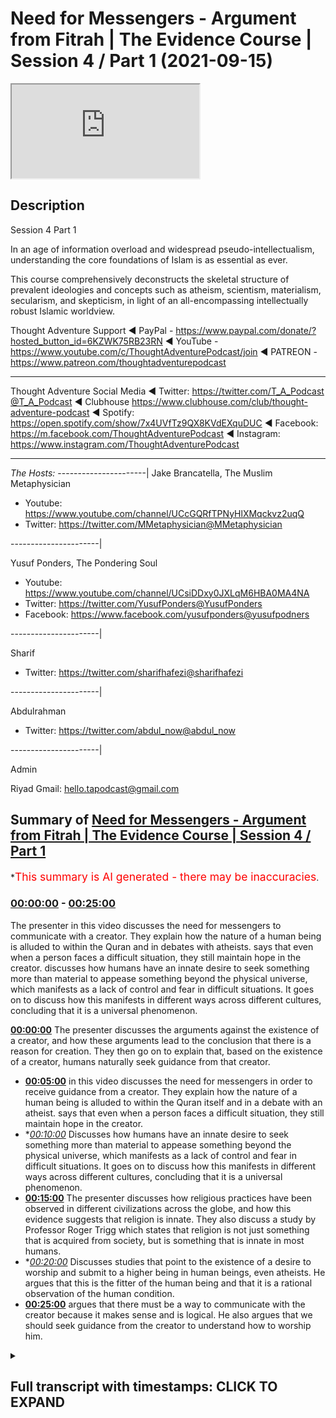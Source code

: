 # Need for Messengers - Argument from Fitrah | The Evidence Course | Session 4 / Part 1 (2021-09-15)

<iframe loading='lazy' src='https://www.youtube.com/embed/z2m7jsH3_Mw'></iframe>

## Description

Session 4  Part 1

In an age of information overload and widespread pseudo-intellectualism, understanding the core foundations of Islam is as essential as ever. 

This course comprehensively deconstructs the skeletal structure of prevalent ideologies and concepts such as atheism, scientism, materialism, secularism, and skepticism, in light of an all-encompassing intellectually robust Islamic worldview.

Thought Adventure Support
◄ PayPal - https://www.paypal.com/donate/?hosted_button_id=6KZWK75RB23RN 
◄ YouTube - https://www.youtube.com/c/ThoughtAdventurePodcast/join
◄ PATREON - https://www.patreon.com/thoughtadventurepodcast
____________________________________________________________________

Thought Adventure Social Media
◄ Twitter: https://twitter.com/T_A_Podcast​​@T_A_Podcast
◄ Clubhouse https://www.clubhouse.com/club/thought-adventure-podcast
◄ Spotify: https://open.spotify.com/show/7x4UVfTz9QX8KVdEXquDUC
◄ Facebook: https://m.facebook.com/ThoughtAdventurePodcast
◄ Instagram: https://www.instagram.com/ThoughtAdventurePodcast​

----------------------------------------------------------------

*The Hosts:*
----------------------|
Jake Brancatella, The Muslim Metaphysician

- Youtube: https://www.youtube.com/channel/UCcGQRfTPNyHlXMqckvz2uqQ
- Twitter:  https://twitter.com/MMetaphysician​​@MMetaphysician

----------------------|

Yusuf Ponders, The Pondering Soul

- Youtube: https://www.youtube.com/channel/UCsiDDxy0JXLqM6HBA0MA4NA
- Twitter: https://twitter.com/YusufPonders​​@YusufPonders
- Facebook: https://www.facebook.com/yusufponders​@yusufpodners

----------------------|

Sharif

- Twitter: https://twitter.com/sharifhafezi​​@sharifhafezi

----------------------|

Abdulrahman

- Twitter: https://twitter.com/abdul_now​@abdul_now

----------------------|

Admin

Riyad 
Gmail: hello.tapodcast@gmail.com

## Summary of [Need for Messengers - Argument from Fitrah | The Evidence Course | Session 4 / Part 1](https://www.youtube.com/watch?v=z2m7jsH3_Mw)


*<span style="color:red; font-size:125%">This summary is AI generated - there may be inaccuracies</span>.

### [00:00:00](https://www.youtube.com/watch?v=z2m7jsH3_Mw&t=0) - [00:25:00](https://www.youtube.com/watch?v=z2m7jsH3_Mw&t=1500)

The presenter in this video discusses the need for messengers to communicate with a creator. They explain how the nature of a human being is alluded to within the Quran and in debates with atheists. says that even when a person faces a difficult situation, they still maintain hope in the creator.  discusses how humans have an innate desire to seek something more than material to appease something beyond the physical universe, which manifests as a lack of control and fear in difficult situations. It goes on to discuss how this manifests in different ways across different cultures, concluding that it is a universal phenomenon.

**[00:00:00](https://www.youtube.com/watch?v=z2m7jsH3_Mw&t=0)** The presenter discusses the arguments against the existence of a creator, and how these arguments lead to the conclusion that there is a reason for creation. They then go on to explain that, based on the existence of a creator, humans naturally seek guidance from that creator.
* **[00:05:00](https://www.youtube.com/watch?v=z2m7jsH3_Mw&t=300)** in this video discusses the need for messengers in order to receive guidance from a creator. They explain how the nature of a human being is alluded to within the Quran itself and in a debate with an atheist. says that even when a person faces a difficult situation, they still maintain hope in the creator.
* **[00:10:00](https://www.youtube.com/watch?v=z2m7jsH3_Mw&t=600)* Discusses how humans have an innate desire to seek something more than material to appease something beyond the physical universe, which manifests as a lack of control and fear in difficult situations. It goes on to discuss how this manifests in different ways across different cultures, concluding that it is a universal phenomenon.
* **[00:15:00](https://www.youtube.com/watch?v=z2m7jsH3_Mw&t=900)** The presenter discusses how religious practices have been observed in different civilizations across the globe, and how this evidence suggests that religion is innate. They also discuss a study by Professor Roger Trigg which states that religion is not just something that is acquired from society, but is something that is innate in most humans.
* **[00:20:00](https://www.youtube.com/watch?v=z2m7jsH3_Mw&t=1200)* Discusses studies that point to the existence of a desire to worship and submit to a higher being in human beings, even atheists. He argues that this is the fitter of the human being and that it is a rational observation of the human condition.
* **[00:25:00](https://www.youtube.com/watch?v=z2m7jsH3_Mw&t=1500)** argues that there must be a way to communicate with the creator because it makes sense and is logical. He also argues that we should seek guidance from the creator to understand how to worship him.

<details><summary><h2>Full transcript with timestamps: CLICK TO EXPAND</h2></summary>

[0:00:14](https://youtu.be/z2m7jsH3_Mw?t=14) alhamdulillah you have stayed for  
[0:00:17](https://youtu.be/z2m7jsH3_Mw?t=17) section four inshallah section four  
[0:00:19](https://youtu.be/z2m7jsH3_Mw?t=19) we're now going to look at the question  
[0:00:21](https://youtu.be/z2m7jsH3_Mw?t=21) about the need for messengers and we're  
[0:00:23](https://youtu.be/z2m7jsH3_Mw?t=23) going to talk about this in two parts  
[0:00:25](https://youtu.be/z2m7jsH3_Mw?t=25) the first one we're going to talk about  
[0:00:27](https://youtu.be/z2m7jsH3_Mw?t=27) which is where we're going to focus  
[0:00:28](https://youtu.be/z2m7jsH3_Mw?t=28) today is the argument from fitra  
[0:00:31](https://youtu.be/z2m7jsH3_Mw?t=31) so in the first section or the second  
[0:00:33](https://youtu.be/z2m7jsH3_Mw?t=33) section  
[0:00:34](https://youtu.be/z2m7jsH3_Mw?t=34) and sections two or sessions two and  
[0:00:37](https://youtu.be/z2m7jsH3_Mw?t=37) three  
[0:00:38](https://youtu.be/z2m7jsH3_Mw?t=38) we explored the question of whether the  
[0:00:40](https://youtu.be/z2m7jsH3_Mw?t=40) universe and all that it contained  
[0:00:43](https://youtu.be/z2m7jsH3_Mw?t=43) including us  
[0:00:44](https://youtu.be/z2m7jsH3_Mw?t=44) have a creator  
[0:00:46](https://youtu.be/z2m7jsH3_Mw?t=46) we explored the various arguments for  
[0:00:49](https://youtu.be/z2m7jsH3_Mw?t=49) the existence of allah  
[0:00:51](https://youtu.be/z2m7jsH3_Mw?t=51) and even some of the popular contentions  
[0:00:53](https://youtu.be/z2m7jsH3_Mw?t=53) against these arguments  
[0:00:55](https://youtu.be/z2m7jsH3_Mw?t=55) inshallah hopefully we have concluded  
[0:00:58](https://youtu.be/z2m7jsH3_Mw?t=58) that there are very strong  
[0:01:00](https://youtu.be/z2m7jsH3_Mw?t=60) rational reasons for not only believing  
[0:01:03](https://youtu.be/z2m7jsH3_Mw?t=63) that there is a necessary independent  
[0:01:05](https://youtu.be/z2m7jsH3_Mw?t=65) unlimited creator  
[0:01:06](https://youtu.be/z2m7jsH3_Mw?t=66) but also a creator who is one and unique  
[0:01:10](https://youtu.be/z2m7jsH3_Mw?t=70) as well as having a will and thus chose  
[0:01:13](https://youtu.be/z2m7jsH3_Mw?t=73) to create the universe  
[0:01:15](https://youtu.be/z2m7jsH3_Mw?t=75) that the first question should now be  
[0:01:17](https://youtu.be/z2m7jsH3_Mw?t=77) answered what was that first question if  
[0:01:18](https://youtu.be/z2m7jsH3_Mw?t=78) you remember when we talked about the  
[0:01:20](https://youtu.be/z2m7jsH3_Mw?t=80) person who wakes up on in a desert  
[0:01:23](https://youtu.be/z2m7jsH3_Mw?t=83) how did i get here we wake up into  
[0:01:25](https://youtu.be/z2m7jsH3_Mw?t=85) existence we went from non-existence to  
[0:01:27](https://youtu.be/z2m7jsH3_Mw?t=87) existence we've answered that first  
[0:01:29](https://youtu.be/z2m7jsH3_Mw?t=89) question how did i get here  
[0:01:32](https://youtu.be/z2m7jsH3_Mw?t=92) ultimately without going into the  
[0:01:34](https://youtu.be/z2m7jsH3_Mw?t=94) discussions of mechanic mechanistics or  
[0:01:36](https://youtu.be/z2m7jsH3_Mw?t=96) the  
[0:01:37](https://youtu.be/z2m7jsH3_Mw?t=97) mechanistics or mechanical aspects or  
[0:01:39](https://youtu.be/z2m7jsH3_Mw?t=99) causations of the universe and its  
[0:01:41](https://youtu.be/z2m7jsH3_Mw?t=101) creation we ultimately answered the  
[0:01:43](https://youtu.be/z2m7jsH3_Mw?t=103) question by saying ultimately the  
[0:01:45](https://youtu.be/z2m7jsH3_Mw?t=105) creator created us  
[0:01:47](https://youtu.be/z2m7jsH3_Mw?t=107) and brought us into this life  
[0:01:50](https://youtu.be/z2m7jsH3_Mw?t=110) but we also need to ask the next  
[0:01:52](https://youtu.be/z2m7jsH3_Mw?t=112) question  
[0:01:53](https://youtu.be/z2m7jsH3_Mw?t=113) okay we are created  
[0:01:55](https://youtu.be/z2m7jsH3_Mw?t=115) but we we were we created by the creator  
[0:01:57](https://youtu.be/z2m7jsH3_Mw?t=117) allah and told just to get on with life  
[0:02:00](https://youtu.be/z2m7jsH3_Mw?t=120) in essence is there guidance from this  
[0:02:03](https://youtu.be/z2m7jsH3_Mw?t=123) creator after we have been created  
[0:02:06](https://youtu.be/z2m7jsH3_Mw?t=126) should we even look for the guidance or  
[0:02:08](https://youtu.be/z2m7jsH3_Mw?t=128) should we just simply be satisfied that  
[0:02:10](https://youtu.be/z2m7jsH3_Mw?t=130) allah exists our creator exists that's  
[0:02:13](https://youtu.be/z2m7jsH3_Mw?t=133) it i'm happy with the answer  
[0:02:15](https://youtu.be/z2m7jsH3_Mw?t=135) well there's a few ways to answer this  
[0:02:16](https://youtu.be/z2m7jsH3_Mw?t=136) question  
[0:02:17](https://youtu.be/z2m7jsH3_Mw?t=137) firstly if we cast our minds back  
[0:02:20](https://youtu.be/z2m7jsH3_Mw?t=140) to the second video in the first section  
[0:02:23](https://youtu.be/z2m7jsH3_Mw?t=143) or first session  
[0:02:24](https://youtu.be/z2m7jsH3_Mw?t=144) we discussed that in order to understand  
[0:02:26](https://youtu.be/z2m7jsH3_Mw?t=146) our purpose of life  
[0:02:28](https://youtu.be/z2m7jsH3_Mw?t=148) you know when you wake up in that desert  
[0:02:30](https://youtu.be/z2m7jsH3_Mw?t=150) in order to understand our purpose we  
[0:02:32](https://youtu.be/z2m7jsH3_Mw?t=152) need to answer the question how did we  
[0:02:34](https://youtu.be/z2m7jsH3_Mw?t=154) get here and also  
[0:02:36](https://youtu.be/z2m7jsH3_Mw?t=156) what's going to happen to us after we  
[0:02:38](https://youtu.be/z2m7jsH3_Mw?t=158) die  
[0:02:39](https://youtu.be/z2m7jsH3_Mw?t=159) where are we going and it's only by  
[0:02:41](https://youtu.be/z2m7jsH3_Mw?t=161) answering this question do we create a  
[0:02:43](https://youtu.be/z2m7jsH3_Mw?t=163) unique moral and unique viewpoint on  
[0:02:47](https://youtu.be/z2m7jsH3_Mw?t=167) life so we need to know we still need to  
[0:02:49](https://youtu.be/z2m7jsH3_Mw?t=169) answer this question  
[0:02:51](https://youtu.be/z2m7jsH3_Mw?t=171) is there guidance did the creator create  
[0:02:53](https://youtu.be/z2m7jsH3_Mw?t=173) us and just simply leave us or did the  
[0:02:55](https://youtu.be/z2m7jsH3_Mw?t=175) creator creators and actually give us a  
[0:02:57](https://youtu.be/z2m7jsH3_Mw?t=177) guidance that we have to follow and tell  
[0:02:59](https://youtu.be/z2m7jsH3_Mw?t=179) us what's going to happen to us after we  
[0:03:01](https://youtu.be/z2m7jsH3_Mw?t=181) die  
[0:03:02](https://youtu.be/z2m7jsH3_Mw?t=182) so clearly now  
[0:03:04](https://youtu.be/z2m7jsH3_Mw?t=184) knowing that there is a creator who  
[0:03:06](https://youtu.be/z2m7jsH3_Mw?t=186) chose to create the universe we'd  
[0:03:07](https://youtu.be/z2m7jsH3_Mw?t=187) naturally ask the question whether there  
[0:03:10](https://youtu.be/z2m7jsH3_Mw?t=190) was a reason for this creation and what  
[0:03:13](https://youtu.be/z2m7jsH3_Mw?t=193) our role is within this universe within  
[0:03:15](https://youtu.be/z2m7jsH3_Mw?t=195) this creation  
[0:03:17](https://youtu.be/z2m7jsH3_Mw?t=197) that would necessitate  
[0:03:18](https://youtu.be/z2m7jsH3_Mw?t=198) us  
[0:03:19](https://youtu.be/z2m7jsH3_Mw?t=199) force us to go out and look for any  
[0:03:22](https://youtu.be/z2m7jsH3_Mw?t=202) divine guidance  
[0:03:24](https://youtu.be/z2m7jsH3_Mw?t=204) that point  
[0:03:25](https://youtu.be/z2m7jsH3_Mw?t=205) is further emphasized by various people  
[0:03:28](https://youtu.be/z2m7jsH3_Mw?t=208) claiming that they've received  
[0:03:30](https://youtu.be/z2m7jsH3_Mw?t=210) communication from the creator so that  
[0:03:32](https://youtu.be/z2m7jsH3_Mw?t=212) you go outside people are all constantly  
[0:03:34](https://youtu.be/z2m7jsH3_Mw?t=214) claiming that there is a creator that  
[0:03:36](https://youtu.be/z2m7jsH3_Mw?t=216) there is so that not only there is a  
[0:03:37](https://youtu.be/z2m7jsH3_Mw?t=217) creator but they have  
[0:03:39](https://youtu.be/z2m7jsH3_Mw?t=219) you know  
[0:03:40](https://youtu.be/z2m7jsH3_Mw?t=220) revelation from this creator the  
[0:03:42](https://youtu.be/z2m7jsH3_Mw?t=222) guidance to tell us how to live our life  
[0:03:44](https://youtu.be/z2m7jsH3_Mw?t=224) what to believe in what's going to  
[0:03:46](https://youtu.be/z2m7jsH3_Mw?t=226) happen to us after we die  
[0:03:48](https://youtu.be/z2m7jsH3_Mw?t=228) so we'd naturally look at some of these  
[0:03:50](https://youtu.be/z2m7jsH3_Mw?t=230) claims  
[0:03:51](https://youtu.be/z2m7jsH3_Mw?t=231) that is something we'd discuss that's  
[0:03:53](https://youtu.be/z2m7jsH3_Mw?t=233) something we'll discuss more in the next  
[0:03:54](https://youtu.be/z2m7jsH3_Mw?t=234) session what is the evidences for these  
[0:03:56](https://youtu.be/z2m7jsH3_Mw?t=236) claims and how to assess it  
[0:03:58](https://youtu.be/z2m7jsH3_Mw?t=238) secondly by establishing that allah  
[0:04:01](https://youtu.be/z2m7jsH3_Mw?t=241) exists who chose to create this  
[0:04:03](https://youtu.be/z2m7jsH3_Mw?t=243) naturally implies there's a purpose  
[0:04:06](https://youtu.be/z2m7jsH3_Mw?t=246) behind creation because we're not just  
[0:04:08](https://youtu.be/z2m7jsH3_Mw?t=248) talking about a necessary being that  
[0:04:10](https://youtu.be/z2m7jsH3_Mw?t=250) incidentally created the universe but  
[0:04:12](https://youtu.be/z2m7jsH3_Mw?t=252) rather allah subhanallah a creator with  
[0:04:15](https://youtu.be/z2m7jsH3_Mw?t=255) a will and therefore chose through his  
[0:04:18](https://youtu.be/z2m7jsH3_Mw?t=258) knowledge and power to create the  
[0:04:21](https://youtu.be/z2m7jsH3_Mw?t=261) universe that implies that there was a  
[0:04:23](https://youtu.be/z2m7jsH3_Mw?t=263) reason behind this creation allah he  
[0:04:26](https://youtu.be/z2m7jsH3_Mw?t=266) mentioned in the quran in translation  
[0:04:28](https://youtu.be/z2m7jsH3_Mw?t=268) we created not the heavens and the earth  
[0:04:30](https://youtu.be/z2m7jsH3_Mw?t=270) and all that is in between them for mere  
[0:04:32](https://youtu.be/z2m7jsH3_Mw?t=272) play sort of  
[0:04:34](https://youtu.be/z2m7jsH3_Mw?t=274) chapter 21 verse 16.  
[0:04:36](https://youtu.be/z2m7jsH3_Mw?t=276) so after knowing that the creator  
[0:04:38](https://youtu.be/z2m7jsH3_Mw?t=278) decided to create us  
[0:04:40](https://youtu.be/z2m7jsH3_Mw?t=280) it would be natural to ask the question  
[0:04:42](https://youtu.be/z2m7jsH3_Mw?t=282) why did the creator create us and what  
[0:04:44](https://youtu.be/z2m7jsH3_Mw?t=284) com you know what guidance is given to  
[0:04:47](https://youtu.be/z2m7jsH3_Mw?t=287) us therefore we're looking for  
[0:04:48](https://youtu.be/z2m7jsH3_Mw?t=288) communication  
[0:04:50](https://youtu.be/z2m7jsH3_Mw?t=290) third reason why we would look for a  
[0:04:52](https://youtu.be/z2m7jsH3_Mw?t=292) guidance  
[0:04:53](https://youtu.be/z2m7jsH3_Mw?t=293) is that humans have been created with a  
[0:04:55](https://youtu.be/z2m7jsH3_Mw?t=295) particular nature  
[0:04:57](https://youtu.be/z2m7jsH3_Mw?t=297) as we call this the fitra  
[0:05:00](https://youtu.be/z2m7jsH3_Mw?t=300) which means the innate or as many  
[0:05:02](https://youtu.be/z2m7jsH3_Mw?t=302) scholars in olympus have said it refers  
[0:05:05](https://youtu.be/z2m7jsH3_Mw?t=305) to the innate desire or the innate drive  
[0:05:08](https://youtu.be/z2m7jsH3_Mw?t=308) within human beings to seek worship  
[0:05:10](https://youtu.be/z2m7jsH3_Mw?t=310) and i want to spend some time explaining  
[0:05:12](https://youtu.be/z2m7jsH3_Mw?t=312) the fitra of the human being what it  
[0:05:15](https://youtu.be/z2m7jsH3_Mw?t=315) means and whether it can be rationally  
[0:05:18](https://youtu.be/z2m7jsH3_Mw?t=318) established that humans have this fitrah  
[0:05:21](https://youtu.be/z2m7jsH3_Mw?t=321) either this innate desire to worship or  
[0:05:24](https://youtu.be/z2m7jsH3_Mw?t=324) this instinct to worship allah or the  
[0:05:26](https://youtu.be/z2m7jsH3_Mw?t=326) creator  
[0:05:28](https://youtu.be/z2m7jsH3_Mw?t=328) and also or whether this is something  
[0:05:30](https://youtu.be/z2m7jsH3_Mw?t=330) just simply established from the quran  
[0:05:32](https://youtu.be/z2m7jsH3_Mw?t=332) and we just assume it and accept it  
[0:05:35](https://youtu.be/z2m7jsH3_Mw?t=335) this will also add to the other  
[0:05:37](https://youtu.be/z2m7jsH3_Mw?t=337) evidences that we mentioned why we need  
[0:05:40](https://youtu.be/z2m7jsH3_Mw?t=340) to  
[0:05:40](https://youtu.be/z2m7jsH3_Mw?t=340) seek  
[0:05:42](https://youtu.be/z2m7jsH3_Mw?t=342) a messenger or a message from the  
[0:05:44](https://youtu.be/z2m7jsH3_Mw?t=344) creator  
[0:05:45](https://youtu.be/z2m7jsH3_Mw?t=345) i'm going to give you a quick example of  
[0:05:46](https://youtu.be/z2m7jsH3_Mw?t=346) this is an example from the time of the  
[0:05:49](https://youtu.be/z2m7jsH3_Mw?t=349) salaf from one of the scholars of the  
[0:05:51](https://youtu.be/z2m7jsH3_Mw?t=351) son of jafra sadiq  
[0:05:54](https://youtu.be/z2m7jsH3_Mw?t=354) and it was reported that he had a debate  
[0:05:56](https://youtu.be/z2m7jsH3_Mw?t=356) or a discussion with an atheist  
[0:05:59](https://youtu.be/z2m7jsH3_Mw?t=359) and in this debate he was trying to  
[0:06:01](https://youtu.be/z2m7jsH3_Mw?t=361) explain to the atheist that there is a  
[0:06:03](https://youtu.be/z2m7jsH3_Mw?t=363) natural innate desire in all human  
[0:06:05](https://youtu.be/z2m7jsH3_Mw?t=365) beings including him as an atheist to  
[0:06:08](https://youtu.be/z2m7jsH3_Mw?t=368) believe in a creator and a one god  
[0:06:11](https://youtu.be/z2m7jsH3_Mw?t=371) and so jafar sadiq he he mentioned this  
[0:06:14](https://youtu.be/z2m7jsH3_Mw?t=374) point about being on a boat and the boat  
[0:06:17](https://youtu.be/z2m7jsH3_Mw?t=377) being caught in the storm and the  
[0:06:18](https://youtu.be/z2m7jsH3_Mw?t=378) atheist said you know what that happened  
[0:06:20](https://youtu.be/z2m7jsH3_Mw?t=380) to me i was on a boat and we were caught  
[0:06:23](https://youtu.be/z2m7jsH3_Mw?t=383) in a storm  
[0:06:25](https://youtu.be/z2m7jsH3_Mw?t=385) and he said when you were caught in a  
[0:06:26](https://youtu.be/z2m7jsH3_Mw?t=386) storm  
[0:06:28](https://youtu.be/z2m7jsH3_Mw?t=388) did you  
[0:06:29](https://youtu.be/z2m7jsH3_Mw?t=389) lose hope or did you maintain hope and  
[0:06:31](https://youtu.be/z2m7jsH3_Mw?t=391) he said i maintained hope i had hope in  
[0:06:32](https://youtu.be/z2m7jsH3_Mw?t=392) the ship and the crew to save me from  
[0:06:35](https://youtu.be/z2m7jsH3_Mw?t=395) this storm  
[0:06:36](https://youtu.be/z2m7jsH3_Mw?t=396) so then he said well what else happened  
[0:06:38](https://youtu.be/z2m7jsH3_Mw?t=398) so then the atheist said well then what  
[0:06:40](https://youtu.be/z2m7jsH3_Mw?t=400) happened was that the ship overturned  
[0:06:43](https://youtu.be/z2m7jsH3_Mw?t=403) and all the crew fell out and they they  
[0:06:45](https://youtu.be/z2m7jsH3_Mw?t=405) were into the sea  
[0:06:46](https://youtu.be/z2m7jsH3_Mw?t=406) and so there was no crew for me to  
[0:06:48](https://youtu.be/z2m7jsH3_Mw?t=408) depend upon and so jefferson said did  
[0:06:51](https://youtu.be/z2m7jsH3_Mw?t=411) you  
[0:06:53](https://youtu.be/z2m7jsH3_Mw?t=413) lose hope or did you maintain hope he  
[0:06:54](https://youtu.be/z2m7jsH3_Mw?t=414) said i still maintained hope that the  
[0:06:56](https://youtu.be/z2m7jsH3_Mw?t=416) physical body of the ship would remain  
[0:06:58](https://youtu.be/z2m7jsH3_Mw?t=418) intact  
[0:06:59](https://youtu.be/z2m7jsH3_Mw?t=419) but then what happened was that the ship  
[0:07:01](https://youtu.be/z2m7jsH3_Mw?t=421) began to be destroyed and torn apart and  
[0:07:03](https://youtu.be/z2m7jsH3_Mw?t=423) so i'm now floating in the middle of the  
[0:07:06](https://youtu.be/z2m7jsH3_Mw?t=426) ocean holding on to a plank of wood in  
[0:07:09](https://youtu.be/z2m7jsH3_Mw?t=429) order to stay afloat  
[0:07:10](https://youtu.be/z2m7jsH3_Mw?t=430) and again japheth sadik said did you  
[0:07:13](https://youtu.be/z2m7jsH3_Mw?t=433) lose hope or did you maintain hope and  
[0:07:15](https://youtu.be/z2m7jsH3_Mw?t=435) he said i still had hope that this this  
[0:07:18](https://youtu.be/z2m7jsH3_Mw?t=438) plank of wood would keep me afloat  
[0:07:21](https://youtu.be/z2m7jsH3_Mw?t=441) and then he said the atheist he said  
[0:07:23](https://youtu.be/z2m7jsH3_Mw?t=443) then suddenly the plank of wood  
[0:07:25](https://youtu.be/z2m7jsH3_Mw?t=445) you know went from beneath me and i was  
[0:07:28](https://youtu.be/z2m7jsH3_Mw?t=448) no longer supported by the plank of wood  
[0:07:30](https://youtu.be/z2m7jsH3_Mw?t=450) in the middle of the ocean but i was  
[0:07:32](https://youtu.be/z2m7jsH3_Mw?t=452) still able to float  
[0:07:33](https://youtu.be/z2m7jsH3_Mw?t=453) and then jafar sadiq said did you lose  
[0:07:36](https://youtu.be/z2m7jsH3_Mw?t=456) hope or did you still have hope and he  
[0:07:38](https://youtu.be/z2m7jsH3_Mw?t=458) said i still had hope and then he said  
[0:07:40](https://youtu.be/z2m7jsH3_Mw?t=460) upon whom did you place your hope  
[0:07:43](https://youtu.be/z2m7jsH3_Mw?t=463) because initially it was the crew then  
[0:07:45](https://youtu.be/z2m7jsH3_Mw?t=465) the ship then the plank of wood and the  
[0:07:47](https://youtu.be/z2m7jsH3_Mw?t=467) atheist had to admit that his hope was  
[0:07:50](https://youtu.be/z2m7jsH3_Mw?t=470) placed upon the creator allah  
[0:07:55](https://youtu.be/z2m7jsH3_Mw?t=475) and so this alludes to the nature within  
[0:07:57](https://youtu.be/z2m7jsH3_Mw?t=477) a human being this this conversation  
[0:08:00](https://youtu.be/z2m7jsH3_Mw?t=480) that took place  
[0:08:01](https://youtu.be/z2m7jsH3_Mw?t=481) and this this nature of the human being  
[0:08:03](https://youtu.be/z2m7jsH3_Mw?t=483) is also alluded to within the quran  
[0:08:05](https://youtu.be/z2m7jsH3_Mw?t=485) itself  
[0:08:06](https://youtu.be/z2m7jsH3_Mw?t=486) allah he says  
[0:08:08](https://youtu.be/z2m7jsH3_Mw?t=488) in the verse uh sort of unes verse 22 he  
[0:08:12](https://youtu.be/z2m7jsH3_Mw?t=492) it is who enables you to travel through  
[0:08:14](https://youtu.be/z2m7jsH3_Mw?t=494) the land and sea to when you are in  
[0:08:16](https://youtu.be/z2m7jsH3_Mw?t=496) ships and they sail with them with a  
[0:08:19](https://youtu.be/z2m7jsH3_Mw?t=499) favorable favorable wind and they are  
[0:08:21](https://youtu.be/z2m7jsH3_Mw?t=501) glad therein and then comes a stormy  
[0:08:24](https://youtu.be/z2m7jsH3_Mw?t=504) wind and the waves come to them from all  
[0:08:27](https://youtu.be/z2m7jsH3_Mw?t=507) sides and they think that they are  
[0:08:29](https://youtu.be/z2m7jsH3_Mw?t=509) encircled therein they invoke allah  
[0:08:32](https://youtu.be/z2m7jsH3_Mw?t=512) making their faith pure for him alone  
[0:08:35](https://youtu.be/z2m7jsH3_Mw?t=515) saying if you allah delivers us from  
[0:08:37](https://youtu.be/z2m7jsH3_Mw?t=517) this we shall be truly grateful  
[0:08:40](https://youtu.be/z2m7jsH3_Mw?t=520) so allah mentions people upon a ship  
[0:08:43](https://youtu.be/z2m7jsH3_Mw?t=523) facing a stormy sea and naturally they  
[0:08:46](https://youtu.be/z2m7jsH3_Mw?t=526) start to invoke upon allah  
[0:08:52](https://youtu.be/z2m7jsH3_Mw?t=532) and there's a famous saying  
[0:08:54](https://youtu.be/z2m7jsH3_Mw?t=534) that is mentioned that there are no  
[0:08:56](https://youtu.be/z2m7jsH3_Mw?t=536) atheists  
[0:08:57](https://youtu.be/z2m7jsH3_Mw?t=537) on a sinking boat it's a famous saying  
[0:08:59](https://youtu.be/z2m7jsH3_Mw?t=539) in the uk maybe elsewhere as well but  
[0:09:01](https://youtu.be/z2m7jsH3_Mw?t=541) there are no atheists on a sinking boat  
[0:09:04](https://youtu.be/z2m7jsH3_Mw?t=544) and so what we can see is mentioned by  
[0:09:06](https://youtu.be/z2m7jsH3_Mw?t=546) jafar assad's conversation with the  
[0:09:08](https://youtu.be/z2m7jsH3_Mw?t=548) atheist or mentioned in the quran itself  
[0:09:10](https://youtu.be/z2m7jsH3_Mw?t=550) or the saying there are no atheists on a  
[0:09:12](https://youtu.be/z2m7jsH3_Mw?t=552) sinking boat is that there is a nature  
[0:09:15](https://youtu.be/z2m7jsH3_Mw?t=555) in a human being  
[0:09:16](https://youtu.be/z2m7jsH3_Mw?t=556) that when they feel fear they're in a  
[0:09:19](https://youtu.be/z2m7jsH3_Mw?t=559) difficult situation  
[0:09:21](https://youtu.be/z2m7jsH3_Mw?t=561) then their natural reaction is to seek  
[0:09:24](https://youtu.be/z2m7jsH3_Mw?t=564) worship or to seek and needs to sanctify  
[0:09:27](https://youtu.be/z2m7jsH3_Mw?t=567) to glorify or to connect with the  
[0:09:29](https://youtu.be/z2m7jsH3_Mw?t=569) creator  
[0:09:30](https://youtu.be/z2m7jsH3_Mw?t=570) in essence what's happening when a  
[0:09:32](https://youtu.be/z2m7jsH3_Mw?t=572) person is facing a difficult situation a  
[0:09:35](https://youtu.be/z2m7jsH3_Mw?t=575) you know facing fear is that they're  
[0:09:37](https://youtu.be/z2m7jsH3_Mw?t=577) facing a situation in which they feel  
[0:09:39](https://youtu.be/z2m7jsH3_Mw?t=579) weak limited and needy  
[0:09:42](https://youtu.be/z2m7jsH3_Mw?t=582) and being feeling this weak limited  
[0:09:44](https://youtu.be/z2m7jsH3_Mw?t=584) needy nature makes the person realize  
[0:09:47](https://youtu.be/z2m7jsH3_Mw?t=587) that they don't have control  
[0:09:49](https://youtu.be/z2m7jsH3_Mw?t=589) over the affairs you know normally we  
[0:09:51](https://youtu.be/z2m7jsH3_Mw?t=591) have this assumption that you know we're  
[0:09:53](https://youtu.be/z2m7jsH3_Mw?t=593) in control of what's happening of up  
[0:09:56](https://youtu.be/z2m7jsH3_Mw?t=596) until something happens that takes away  
[0:09:58](https://youtu.be/z2m7jsH3_Mw?t=598) that illusion and we realized actually  
[0:10:00](https://youtu.be/z2m7jsH3_Mw?t=600) the control that we thought we had the  
[0:10:02](https://youtu.be/z2m7jsH3_Mw?t=602) power that we thought we had easily goes  
[0:10:05](https://youtu.be/z2m7jsH3_Mw?t=605) away from us maybe we're on a car we're  
[0:10:07](https://youtu.be/z2m7jsH3_Mw?t=607) driving on the motorway or the highway  
[0:10:09](https://youtu.be/z2m7jsH3_Mw?t=609) we're thinking we're fine we're safe and  
[0:10:11](https://youtu.be/z2m7jsH3_Mw?t=611) suddenly we hit a bump and we skid or  
[0:10:14](https://youtu.be/z2m7jsH3_Mw?t=614) our tire blows out and we're unable to  
[0:10:16](https://youtu.be/z2m7jsH3_Mw?t=616) maintain control and our heart starts  
[0:10:18](https://youtu.be/z2m7jsH3_Mw?t=618) pumping  
[0:10:19](https://youtu.be/z2m7jsH3_Mw?t=619) and maybe after some expletive words you  
[0:10:22](https://youtu.be/z2m7jsH3_Mw?t=622) start saying you know you start reciting  
[0:10:24](https://youtu.be/z2m7jsH3_Mw?t=624) the kalima or whatever you know in order  
[0:10:25](https://youtu.be/z2m7jsH3_Mw?t=625) to uh reconnect it's that natural  
[0:10:28](https://youtu.be/z2m7jsH3_Mw?t=628) reaction that fear that pushes us  
[0:10:31](https://youtu.be/z2m7jsH3_Mw?t=631) that lack of control that pushes us to  
[0:10:33](https://youtu.be/z2m7jsH3_Mw?t=633) want to sanctify  
[0:10:35](https://youtu.be/z2m7jsH3_Mw?t=635) so we begin to see uh  
[0:10:38](https://youtu.be/z2m7jsH3_Mw?t=638) so we begin to see that whenever there  
[0:10:40](https://youtu.be/z2m7jsH3_Mw?t=640) is a situation of you know deep anxiety  
[0:10:43](https://youtu.be/z2m7jsH3_Mw?t=643) deep problems lack of control that we  
[0:10:46](https://youtu.be/z2m7jsH3_Mw?t=646) seek out and we call upon allah and i'm  
[0:10:48](https://youtu.be/z2m7jsH3_Mw?t=648) just going to give a couple of other  
[0:10:50](https://youtu.be/z2m7jsH3_Mw?t=650) examples of this there's a famous  
[0:10:51](https://youtu.be/z2m7jsH3_Mw?t=651) footballer or you know he's not that  
[0:10:53](https://youtu.be/z2m7jsH3_Mw?t=653) famous but he was a footballer his name  
[0:10:55](https://youtu.be/z2m7jsH3_Mw?t=655) was ander herrera  
[0:10:56](https://youtu.be/z2m7jsH3_Mw?t=656) and ander herrera before he used to go  
[0:10:58](https://youtu.be/z2m7jsH3_Mw?t=658) on the football pitch he always used to  
[0:11:00](https://youtu.be/z2m7jsH3_Mw?t=660) put on his shin pads and the shin pads  
[0:11:03](https://youtu.be/z2m7jsH3_Mw?t=663) was  
[0:11:04](https://youtu.be/z2m7jsH3_Mw?t=664) from when he was 13 years of age because  
[0:11:07](https://youtu.be/z2m7jsH3_Mw?t=667) for him he believed that something  
[0:11:08](https://youtu.be/z2m7jsH3_Mw?t=668) within the shin pads was able to make  
[0:11:11](https://youtu.be/z2m7jsH3_Mw?t=671) him play as a better footballer  
[0:11:13](https://youtu.be/z2m7jsH3_Mw?t=673) so what's going on in his mind it's the  
[0:11:15](https://youtu.be/z2m7jsH3_Mw?t=675) same thing regardless of the person on  
[0:11:16](https://youtu.be/z2m7jsH3_Mw?t=676) the sinking ship he's in a situation  
[0:11:19](https://youtu.be/z2m7jsH3_Mw?t=679) where which he recognizes he lacks  
[0:11:21](https://youtu.be/z2m7jsH3_Mw?t=681) control  
[0:11:22](https://youtu.be/z2m7jsH3_Mw?t=682) that there are things that are outside  
[0:11:24](https://youtu.be/z2m7jsH3_Mw?t=684) of his own factor  
[0:11:25](https://youtu.be/z2m7jsH3_Mw?t=685) that his own capacity to able to  
[0:11:28](https://youtu.be/z2m7jsH3_Mw?t=688) determine so as a result he's looking  
[0:11:31](https://youtu.be/z2m7jsH3_Mw?t=691) for something more than material to  
[0:11:33](https://youtu.be/z2m7jsH3_Mw?t=693) appease something  
[0:11:34](https://youtu.be/z2m7jsH3_Mw?t=694) in the same way when you have people  
[0:11:36](https://youtu.be/z2m7jsH3_Mw?t=696) going into their exams you find people  
[0:11:38](https://youtu.be/z2m7jsH3_Mw?t=698) will go in there with their lucky charms  
[0:11:40](https://youtu.be/z2m7jsH3_Mw?t=700) lucky mascots a lucky pen or whatever it  
[0:11:43](https://youtu.be/z2m7jsH3_Mw?t=703) is that they they're bringing them in  
[0:11:46](https://youtu.be/z2m7jsH3_Mw?t=706) now the reality is that these things  
[0:11:47](https://youtu.be/z2m7jsH3_Mw?t=707) don't have any intrinsic materialistic  
[0:11:50](https://youtu.be/z2m7jsH3_Mw?t=710) value to the exam itself but it's  
[0:11:52](https://youtu.be/z2m7jsH3_Mw?t=712) because they feel that fear the anxiety  
[0:11:56](https://youtu.be/z2m7jsH3_Mw?t=716) the lack of control the feeling of being  
[0:11:58](https://youtu.be/z2m7jsH3_Mw?t=718) weak limited and needy that pushes them  
[0:12:02](https://youtu.be/z2m7jsH3_Mw?t=722) to look for something more than material  
[0:12:04](https://youtu.be/z2m7jsH3_Mw?t=724) to appease something that's more than  
[0:12:06](https://youtu.be/z2m7jsH3_Mw?t=726) material  
[0:12:07](https://youtu.be/z2m7jsH3_Mw?t=727) and also as a brief example of this  
[0:12:11](https://youtu.be/z2m7jsH3_Mw?t=731) uh or to extend the point i remember  
[0:12:14](https://youtu.be/z2m7jsH3_Mw?t=734) also when i was doing my exams or  
[0:12:16](https://youtu.be/z2m7jsH3_Mw?t=736) with other people students who were  
[0:12:18](https://youtu.be/z2m7jsH3_Mw?t=738) doing their exams the night before the  
[0:12:20](https://youtu.be/z2m7jsH3_Mw?t=740) exam the point where you think you know  
[0:12:22](https://youtu.be/z2m7jsH3_Mw?t=742) what  
[0:12:24](https://youtu.be/z2m7jsH3_Mw?t=744) you know there's no much more revision i  
[0:12:26](https://youtu.be/z2m7jsH3_Mw?t=746) can do people become very philosophical  
[0:12:28](https://youtu.be/z2m7jsH3_Mw?t=748) at that moment in time they start asking  
[0:12:30](https://youtu.be/z2m7jsH3_Mw?t=750) questions about purpose of life meaning  
[0:12:32](https://youtu.be/z2m7jsH3_Mw?t=752) isn't there more to life  
[0:12:34](https://youtu.be/z2m7jsH3_Mw?t=754) it's basically that innate nature nature  
[0:12:36](https://youtu.be/z2m7jsH3_Mw?t=756) that fitter that's kicking in  
[0:12:41](https://youtu.be/z2m7jsH3_Mw?t=761) so  
[0:12:43](https://youtu.be/z2m7jsH3_Mw?t=763) this seems very basic examples  
[0:12:45](https://youtu.be/z2m7jsH3_Mw?t=765) but this addresses this underlying  
[0:12:48](https://youtu.be/z2m7jsH3_Mw?t=768) psychology that exists in all human  
[0:12:50](https://youtu.be/z2m7jsH3_Mw?t=770) beings that human beings have an innate  
[0:12:52](https://youtu.be/z2m7jsH3_Mw?t=772) desire to seek something more than just  
[0:12:55](https://youtu.be/z2m7jsH3_Mw?t=775) what we see around us more than the  
[0:12:56](https://youtu.be/z2m7jsH3_Mw?t=776) physical universe  
[0:12:58](https://youtu.be/z2m7jsH3_Mw?t=778) and that this manifests mostly or  
[0:13:01](https://youtu.be/z2m7jsH3_Mw?t=781) becomes most manifest so it's always  
[0:13:03](https://youtu.be/z2m7jsH3_Mw?t=783) with us we always feel this weak limited  
[0:13:05](https://youtu.be/z2m7jsH3_Mw?t=785) niche and needy nature but it becomes  
[0:13:08](https://youtu.be/z2m7jsH3_Mw?t=788) more manifest when we're in situations  
[0:13:10](https://youtu.be/z2m7jsH3_Mw?t=790) of hardship and difficulty situations  
[0:13:12](https://youtu.be/z2m7jsH3_Mw?t=792) which are beyond or outside of our  
[0:13:14](https://youtu.be/z2m7jsH3_Mw?t=794) control this pushes us to seek a higher  
[0:13:16](https://youtu.be/z2m7jsH3_Mw?t=796) power  
[0:13:17](https://youtu.be/z2m7jsH3_Mw?t=797) beyond the existence of nature this is  
[0:13:20](https://youtu.be/z2m7jsH3_Mw?t=800) what we call the sanctification instinct  
[0:13:23](https://youtu.be/z2m7jsH3_Mw?t=803) the spiritual instinct or what would  
[0:13:25](https://youtu.be/z2m7jsH3_Mw?t=805) also term as the fitra  
[0:13:27](https://youtu.be/z2m7jsH3_Mw?t=807) ultimately then the fitra drives us to  
[0:13:30](https://youtu.be/z2m7jsH3_Mw?t=810) seek out and worship this higher power  
[0:13:33](https://youtu.be/z2m7jsH3_Mw?t=813) beyond the physical universe  
[0:13:35](https://youtu.be/z2m7jsH3_Mw?t=815) if this is a major part of the human  
[0:13:37](https://youtu.be/z2m7jsH3_Mw?t=817) nature to have this  
[0:13:39](https://youtu.be/z2m7jsH3_Mw?t=819) desire to worship the higher power  
[0:13:42](https://youtu.be/z2m7jsH3_Mw?t=822) then we'd see this across all cultures  
[0:13:44](https://youtu.be/z2m7jsH3_Mw?t=824) so if if it actually what we're saying  
[0:13:46](https://youtu.be/z2m7jsH3_Mw?t=826) exists everybody has this desire to  
[0:13:49](https://youtu.be/z2m7jsH3_Mw?t=829) worship then it shouldn't just be some  
[0:13:52](https://youtu.be/z2m7jsH3_Mw?t=832) individuals rather we should see across  
[0:13:55](https://youtu.be/z2m7jsH3_Mw?t=835) all civilizations all cultures and  
[0:13:58](https://youtu.be/z2m7jsH3_Mw?t=838) across all times  
[0:14:01](https://youtu.be/z2m7jsH3_Mw?t=841) and guess what we actually do see this  
[0:14:03](https://youtu.be/z2m7jsH3_Mw?t=843) we actually observe that every time  
[0:14:06](https://youtu.be/z2m7jsH3_Mw?t=846) every for every time and for any  
[0:14:08](https://youtu.be/z2m7jsH3_Mw?t=848) civilization that we have studied we  
[0:14:11](https://youtu.be/z2m7jsH3_Mw?t=851) observe that there's always something  
[0:14:13](https://youtu.be/z2m7jsH3_Mw?t=853) that's worshiped some sort of deity or  
[0:14:16](https://youtu.be/z2m7jsH3_Mw?t=856) even deities that are  
[0:14:18](https://youtu.be/z2m7jsH3_Mw?t=858) that are worshipped  
[0:14:19](https://youtu.be/z2m7jsH3_Mw?t=859) you know for example you had the ancient  
[0:14:21](https://youtu.be/z2m7jsH3_Mw?t=861) egyptians and they would sacrifice  
[0:14:24](https://youtu.be/z2m7jsH3_Mw?t=864) virgin girls to the nile in order to  
[0:14:26](https://youtu.be/z2m7jsH3_Mw?t=866) appease the god or gods in order to make  
[0:14:28](https://youtu.be/z2m7jsH3_Mw?t=868) the now flow  
[0:14:30](https://youtu.be/z2m7jsH3_Mw?t=870) or some civilizations living next to a  
[0:14:33](https://youtu.be/z2m7jsH3_Mw?t=873) volcano  
[0:14:34](https://youtu.be/z2m7jsH3_Mw?t=874) may may have sought to sacrifice or  
[0:14:37](https://youtu.be/z2m7jsH3_Mw?t=877) appease the gods or or uh direfied the  
[0:14:39](https://youtu.be/z2m7jsH3_Mw?t=879) volcano in order to prevent the  
[0:14:41](https://youtu.be/z2m7jsH3_Mw?t=881) eruptions you know for example there's  
[0:14:44](https://youtu.be/z2m7jsH3_Mw?t=884) examples of you know again  
[0:14:47](https://youtu.be/z2m7jsH3_Mw?t=887) children being sacrificed on the the  
[0:14:49](https://youtu.be/z2m7jsH3_Mw?t=889) base of a volcano in order to appease  
[0:14:51](https://youtu.be/z2m7jsH3_Mw?t=891) the volcano the volcano is a material  
[0:14:53](https://youtu.be/z2m7jsH3_Mw?t=893) thing but it's the assumption  
[0:14:55](https://youtu.be/z2m7jsH3_Mw?t=895) that i somehow got something more than  
[0:14:57](https://youtu.be/z2m7jsH3_Mw?t=897) material that needs to be appeased needs  
[0:15:00](https://youtu.be/z2m7jsH3_Mw?t=900) to be worshipped needs to be sanctified  
[0:15:02](https://youtu.be/z2m7jsH3_Mw?t=902) in order to prevent this explosion from  
[0:15:05](https://youtu.be/z2m7jsH3_Mw?t=905) taking place or the volcano from  
[0:15:07](https://youtu.be/z2m7jsH3_Mw?t=907) exploding  
[0:15:08](https://youtu.be/z2m7jsH3_Mw?t=908) so we see that  
[0:15:10](https://youtu.be/z2m7jsH3_Mw?t=910) across all civilizations and cultures  
[0:15:13](https://youtu.be/z2m7jsH3_Mw?t=913) religious practices have always been  
[0:15:15](https://youtu.be/z2m7jsH3_Mw?t=915) seen  
[0:15:16](https://youtu.be/z2m7jsH3_Mw?t=916) from europe to africa north and south  
[0:15:19](https://youtu.be/z2m7jsH3_Mw?t=919) america from the far east australasia  
[0:15:22](https://youtu.be/z2m7jsH3_Mw?t=922) regions  
[0:15:23](https://youtu.be/z2m7jsH3_Mw?t=923) all of them have had civilizations and  
[0:15:26](https://youtu.be/z2m7jsH3_Mw?t=926) still have civilizations that continue  
[0:15:28](https://youtu.be/z2m7jsH3_Mw?t=928) to hold religious practices  
[0:15:31](https://youtu.be/z2m7jsH3_Mw?t=931) even those civilizations that claim to  
[0:15:33](https://youtu.be/z2m7jsH3_Mw?t=933) deny the existence of god and existence  
[0:15:36](https://youtu.be/z2m7jsH3_Mw?t=936) of religions  
[0:15:37](https://youtu.be/z2m7jsH3_Mw?t=937) have not been able to wipe away the  
[0:15:39](https://youtu.be/z2m7jsH3_Mw?t=939) spiritual desire within the people for  
[0:15:42](https://youtu.be/z2m7jsH3_Mw?t=942) example  
[0:15:43](https://youtu.be/z2m7jsH3_Mw?t=943) soviet union when it was around was  
[0:15:46](https://youtu.be/z2m7jsH3_Mw?t=946) predicated explicitly on an atheist  
[0:15:48](https://youtu.be/z2m7jsH3_Mw?t=948) ideology of communism  
[0:15:50](https://youtu.be/z2m7jsH3_Mw?t=950) and it also tried to ban religious  
[0:15:53](https://youtu.be/z2m7jsH3_Mw?t=953) practices so it's built upon communism  
[0:15:55](https://youtu.be/z2m7jsH3_Mw?t=955) and it believed religion was the opium  
[0:15:57](https://youtu.be/z2m7jsH3_Mw?t=957) of the masses so even in muslim majority  
[0:16:00](https://youtu.be/z2m7jsH3_Mw?t=960) regions like of soviet union like  
[0:16:02](https://youtu.be/z2m7jsH3_Mw?t=962) uzbekistan and kyrgyzstan today they  
[0:16:04](https://youtu.be/z2m7jsH3_Mw?t=964) attempted to ban the quran under  
[0:16:07](https://youtu.be/z2m7jsH3_Mw?t=967) communist russia  
[0:16:08](https://youtu.be/z2m7jsH3_Mw?t=968) communi communism they closed the  
[0:16:10](https://youtu.be/z2m7jsH3_Mw?t=970) massages down and would even check on  
[0:16:13](https://youtu.be/z2m7jsH3_Mw?t=973) whether people were waking up in the  
[0:16:15](https://youtu.be/z2m7jsH3_Mw?t=975) middle of the night you know during the  
[0:16:17](https://youtu.be/z2m7jsH3_Mw?t=977) before fajr time during ramadan to see  
[0:16:19](https://youtu.be/z2m7jsH3_Mw?t=979) if they have taken their pre-dawn meal  
[0:16:21](https://youtu.be/z2m7jsH3_Mw?t=981) the sahur  
[0:16:23](https://youtu.be/z2m7jsH3_Mw?t=983) yet with this attempt to ban religion  
[0:16:26](https://youtu.be/z2m7jsH3_Mw?t=986) within these countries and its  
[0:16:27](https://youtu.be/z2m7jsH3_Mw?t=987) expressions muslims still practiced  
[0:16:30](https://youtu.be/z2m7jsH3_Mw?t=990) their belief there were still  
[0:16:31](https://youtu.be/z2m7jsH3_Mw?t=991) underground practices of islam in fact  
[0:16:34](https://youtu.be/z2m7jsH3_Mw?t=994) even in russia when they tried to ban  
[0:16:36](https://youtu.be/z2m7jsH3_Mw?t=996) the orthodox christian church it was  
[0:16:38](https://youtu.be/z2m7jsH3_Mw?t=998) impossible and soviet union reinstated  
[0:16:42](https://youtu.be/z2m7jsH3_Mw?t=1002) the orthodox church even though they  
[0:16:44](https://youtu.be/z2m7jsH3_Mw?t=1004) were a communist country back within  
[0:16:46](https://youtu.be/z2m7jsH3_Mw?t=1006) russia  
[0:16:47](https://youtu.be/z2m7jsH3_Mw?t=1007) so even those ideologies like communism  
[0:16:50](https://youtu.be/z2m7jsH3_Mw?t=1010) that seek to deny the nature and even  
[0:16:53](https://youtu.be/z2m7jsH3_Mw?t=1013) those people maybe even consider  
[0:16:54](https://youtu.be/z2m7jsH3_Mw?t=1014) themselves ideologues can never get away  
[0:16:57](https://youtu.be/z2m7jsH3_Mw?t=1017) from the fact that they still believe  
[0:16:59](https://youtu.be/z2m7jsH3_Mw?t=1019) they still desire to satisfy or to seek  
[0:17:03](https://youtu.be/z2m7jsH3_Mw?t=1023) that sanctification  
[0:17:04](https://youtu.be/z2m7jsH3_Mw?t=1024) of their religious instinct or  
[0:17:06](https://youtu.be/z2m7jsH3_Mw?t=1026) religiosity that aspect of their fitter  
[0:17:09](https://youtu.be/z2m7jsH3_Mw?t=1029) so for example in soviet union they  
[0:17:12](https://youtu.be/z2m7jsH3_Mw?t=1032) preserved the body of lenin  
[0:17:14](https://youtu.be/z2m7jsH3_Mw?t=1034) why would you preserve the body of lenin  
[0:17:17](https://youtu.be/z2m7jsH3_Mw?t=1037) for communism  
[0:17:18](https://youtu.be/z2m7jsH3_Mw?t=1038) lenin's dead body is equivalent to a  
[0:17:20](https://youtu.be/z2m7jsH3_Mw?t=1040) rock it's just material why would they  
[0:17:23](https://youtu.be/z2m7jsH3_Mw?t=1043) seek to preserve it more than this they  
[0:17:26](https://youtu.be/z2m7jsH3_Mw?t=1046) would go and visit lenin's body and out  
[0:17:28](https://youtu.be/z2m7jsH3_Mw?t=1048) of respect they would make  
[0:17:31](https://youtu.be/z2m7jsH3_Mw?t=1051) circum you know tawaf around it they  
[0:17:33](https://youtu.be/z2m7jsH3_Mw?t=1053) would go around it like the muslims go  
[0:17:35](https://youtu.be/z2m7jsH3_Mw?t=1055) to make torah around the kaaba they  
[0:17:37](https://youtu.be/z2m7jsH3_Mw?t=1057) would make torah around lenin's body  
[0:17:40](https://youtu.be/z2m7jsH3_Mw?t=1060) so they're doing actions of what worship  
[0:17:43](https://youtu.be/z2m7jsH3_Mw?t=1063) sanctification  
[0:17:44](https://youtu.be/z2m7jsH3_Mw?t=1064) similarly in north korea  
[0:17:46](https://youtu.be/z2m7jsH3_Mw?t=1066) where religious practices are in  
[0:17:48](https://youtu.be/z2m7jsH3_Mw?t=1068) practice or impractically forbidden they  
[0:17:51](https://youtu.be/z2m7jsH3_Mw?t=1071) preserved the body of their former north  
[0:17:53](https://youtu.be/z2m7jsH3_Mw?t=1073) korean leader kim il-sung i know that  
[0:17:56](https://youtu.be/z2m7jsH3_Mw?t=1076) they embalmed his body  
[0:17:58](https://youtu.be/z2m7jsH3_Mw?t=1078) and they put his body in a clear  
[0:18:00](https://youtu.be/z2m7jsH3_Mw?t=1080) sarcophagus sarcophagus was what they  
[0:18:02](https://youtu.be/z2m7jsH3_Mw?t=1082) used to bury people in the in junior  
[0:18:04](https://youtu.be/z2m7jsH3_Mw?t=1084) egyptian society etc and they used to  
[0:18:07](https://youtu.be/z2m7jsH3_Mw?t=1087) bury them because of religious sentiment  
[0:18:10](https://youtu.be/z2m7jsH3_Mw?t=1090) and religious practices and his former  
[0:18:13](https://youtu.be/z2m7jsH3_Mw?t=1093) residents the former leader of north  
[0:18:14](https://youtu.be/z2m7jsH3_Mw?t=1094) korea his former residence was termed a  
[0:18:17](https://youtu.be/z2m7jsH3_Mw?t=1097) mausoleum  
[0:18:19](https://youtu.be/z2m7jsH3_Mw?t=1099) and he is also referred to as the  
[0:18:21](https://youtu.be/z2m7jsH3_Mw?t=1101) eternal leader  
[0:18:23](https://youtu.be/z2m7jsH3_Mw?t=1103) how you know it's amazing not only you  
[0:18:25](https://youtu.be/z2m7jsH3_Mw?t=1105) know are they preserving his body  
[0:18:28](https://youtu.be/z2m7jsH3_Mw?t=1108) showing his body off you know calling  
[0:18:30](https://youtu.be/z2m7jsH3_Mw?t=1110) the place of his uh you know where he's  
[0:18:33](https://youtu.be/z2m7jsH3_Mw?t=1113) buried the mausoleum but they're also  
[0:18:35](https://youtu.be/z2m7jsH3_Mw?t=1115) referring to him as the eternal leader  
[0:18:38](https://youtu.be/z2m7jsH3_Mw?t=1118) this is north korea under communism  
[0:18:40](https://youtu.be/z2m7jsH3_Mw?t=1120) so what is very you know what's very  
[0:18:43](https://youtu.be/z2m7jsH3_Mw?t=1123) clear  
[0:18:44](https://youtu.be/z2m7jsH3_Mw?t=1124) is that even in societies that seeks to  
[0:18:47](https://youtu.be/z2m7jsH3_Mw?t=1127) ban religious expression and religion  
[0:18:50](https://youtu.be/z2m7jsH3_Mw?t=1130) and claims to be predicated upon atheism  
[0:18:53](https://youtu.be/z2m7jsH3_Mw?t=1133) cannot  
[0:18:54](https://youtu.be/z2m7jsH3_Mw?t=1134) and do not actually remove that natural  
[0:18:57](https://youtu.be/z2m7jsH3_Mw?t=1137) instinct their natural fitra within the  
[0:18:59](https://youtu.be/z2m7jsH3_Mw?t=1139) human beings  
[0:19:01](https://youtu.be/z2m7jsH3_Mw?t=1141) so  
[0:19:02](https://youtu.be/z2m7jsH3_Mw?t=1142) not only do we see across all  
[0:19:04](https://youtu.be/z2m7jsH3_Mw?t=1144) civilizations across the planet in all  
[0:19:06](https://youtu.be/z2m7jsH3_Mw?t=1146) various times that demonstrate that  
[0:19:09](https://youtu.be/z2m7jsH3_Mw?t=1149) people are born with the innate desire  
[0:19:10](https://youtu.be/z2m7jsH3_Mw?t=1150) to worship  
[0:19:12](https://youtu.be/z2m7jsH3_Mw?t=1152) but also we have academics that have  
[0:19:14](https://youtu.be/z2m7jsH3_Mw?t=1154) determined that actually this desire to  
[0:19:17](https://youtu.be/z2m7jsH3_Mw?t=1157) worship is something that has been  
[0:19:20](https://youtu.be/z2m7jsH3_Mw?t=1160) empirically observed within human beings  
[0:19:22](https://youtu.be/z2m7jsH3_Mw?t=1162) you know through studies and  
[0:19:23](https://youtu.be/z2m7jsH3_Mw?t=1163) psychological studies and  
[0:19:25](https://youtu.be/z2m7jsH3_Mw?t=1165) anthropological studies  
[0:19:26](https://youtu.be/z2m7jsH3_Mw?t=1166) for example  
[0:19:29](https://youtu.be/z2m7jsH3_Mw?t=1169) professor roger trigg  
[0:19:31](https://youtu.be/z2m7jsH3_Mw?t=1171) who's from the university of oxford said  
[0:19:33](https://youtu.be/z2m7jsH3_Mw?t=1173) and he's talking about the research he  
[0:19:35](https://youtu.be/z2m7jsH3_Mw?t=1175) did about religion across different  
[0:19:36](https://youtu.be/z2m7jsH3_Mw?t=1176) civilizations and culture is it acquired  
[0:19:39](https://youtu.be/z2m7jsH3_Mw?t=1179) from the society or was it innate and he  
[0:19:42](https://youtu.be/z2m7jsH3_Mw?t=1182) said religion was not just something for  
[0:19:44](https://youtu.be/z2m7jsH3_Mw?t=1184) a peculiar few to do on sundays instead  
[0:19:47](https://youtu.be/z2m7jsH3_Mw?t=1187) of playing golf  
[0:19:49](https://youtu.be/z2m7jsH3_Mw?t=1189) we have gathered a body of evidence that  
[0:19:51](https://youtu.be/z2m7jsH3_Mw?t=1191) suggests that religion is a common fact  
[0:19:54](https://youtu.be/z2m7jsH3_Mw?t=1194) of human nature across different  
[0:19:57](https://youtu.be/z2m7jsH3_Mw?t=1197) societies  
[0:19:58](https://youtu.be/z2m7jsH3_Mw?t=1198) this suggests that attempts to suppress  
[0:20:01](https://youtu.be/z2m7jsH3_Mw?t=1201) religion are likely to be short-lived as  
[0:20:04](https://youtu.be/z2m7jsH3_Mw?t=1204) human thought seems to be rooted to  
[0:20:06](https://youtu.be/z2m7jsH3_Mw?t=1206) religious concepts such as existence of  
[0:20:09](https://youtu.be/z2m7jsH3_Mw?t=1209) supernatural aid and agents or gods or  
[0:20:12](https://youtu.be/z2m7jsH3_Mw?t=1212) god  
[0:20:13](https://youtu.be/z2m7jsH3_Mw?t=1213) and the possibility of an afterlife or  
[0:20:16](https://youtu.be/z2m7jsH3_Mw?t=1216) pre-life  
[0:20:17](https://youtu.be/z2m7jsH3_Mw?t=1217) and another  
[0:20:19](https://youtu.be/z2m7jsH3_Mw?t=1219) individual writer graeme lawton who  
[0:20:22](https://youtu.be/z2m7jsH3_Mw?t=1222) himself is an atheist and a writer the  
[0:20:24](https://youtu.be/z2m7jsH3_Mw?t=1224) new scientist he said  
[0:20:26](https://youtu.be/z2m7jsH3_Mw?t=1226) about some various studies that have  
[0:20:28](https://youtu.be/z2m7jsH3_Mw?t=1228) taken place he said they point to they  
[0:20:31](https://youtu.be/z2m7jsH3_Mw?t=1231) point to studies  
[0:20:32](https://youtu.be/z2m7jsH3_Mw?t=1232) showing for example that even people  
[0:20:34](https://youtu.be/z2m7jsH3_Mw?t=1234) claim to and he saw  
[0:20:36](https://youtu.be/z2m7jsH3_Mw?t=1236) before i mentioned the quote he's  
[0:20:38](https://youtu.be/z2m7jsH3_Mw?t=1238) talking about a study that says that  
[0:20:40](https://youtu.be/z2m7jsH3_Mw?t=1240) even atheists are not really atheists  
[0:20:43](https://youtu.be/z2m7jsH3_Mw?t=1243) yeah the atheists themselves implicitly  
[0:20:46](https://youtu.be/z2m7jsH3_Mw?t=1246) still hold on to religious beliefs and  
[0:20:48](https://youtu.be/z2m7jsH3_Mw?t=1248) so he said they point to studies showing  
[0:20:52](https://youtu.be/z2m7jsH3_Mw?t=1252) for example that even people who claim  
[0:20:54](https://youtu.be/z2m7jsH3_Mw?t=1254) to be committed atheists  
[0:20:56](https://youtu.be/z2m7jsH3_Mw?t=1256) tacitly hold religious beliefs such as  
[0:20:59](https://youtu.be/z2m7jsH3_Mw?t=1259) the existence of an immortal soul as an  
[0:21:01](https://youtu.be/z2m7jsH3_Mw?t=1261) example it's like this is implicit  
[0:21:04](https://youtu.be/z2m7jsH3_Mw?t=1264) another academic dr justin barrett a  
[0:21:07](https://youtu.be/z2m7jsH3_Mw?t=1267) senior researcher at the university of  
[0:21:09](https://youtu.be/z2m7jsH3_Mw?t=1269) oxford center for anthropology and the  
[0:21:11](https://youtu.be/z2m7jsH3_Mw?t=1271) mind  
[0:21:13](https://youtu.be/z2m7jsH3_Mw?t=1273) claims that young people have a  
[0:21:15](https://youtu.be/z2m7jsH3_Mw?t=1275) predisposition to believe in a supreme  
[0:21:17](https://youtu.be/z2m7jsH3_Mw?t=1277) being  
[0:21:18](https://youtu.be/z2m7jsH3_Mw?t=1278) because they assume that everything in  
[0:21:20](https://youtu.be/z2m7jsH3_Mw?t=1280) the world is created with a purpose  
[0:21:22](https://youtu.be/z2m7jsH3_Mw?t=1282) like we said it's intuitive to look for  
[0:21:25](https://youtu.be/z2m7jsH3_Mw?t=1285) certain questions of why certain things  
[0:21:27](https://youtu.be/z2m7jsH3_Mw?t=1287) exist and it's intuitive to assume that  
[0:21:30](https://youtu.be/z2m7jsH3_Mw?t=1290) actually the universe was created with a  
[0:21:32](https://youtu.be/z2m7jsH3_Mw?t=1292) purpose with certain laws and therefore  
[0:21:35](https://youtu.be/z2m7jsH3_Mw?t=1295) there must be a law giver who's given it  
[0:21:37](https://youtu.be/z2m7jsH3_Mw?t=1297) laws and therefore a particular purpose  
[0:21:40](https://youtu.be/z2m7jsH3_Mw?t=1300) he states this is dr justin barrett  
[0:21:43](https://youtu.be/z2m7jsH3_Mw?t=1303) the preponderance of scientific evidence  
[0:21:45](https://youtu.be/z2m7jsH3_Mw?t=1305) for the past 10 years or so has shown  
[0:21:48](https://youtu.be/z2m7jsH3_Mw?t=1308) that a lot more seems to be built on  
[0:21:51](https://youtu.be/z2m7jsH3_Mw?t=1311) into the natural development of  
[0:21:52](https://youtu.be/z2m7jsH3_Mw?t=1312) children's minds than we once thought  
[0:21:55](https://youtu.be/z2m7jsH3_Mw?t=1315) including a  
[0:21:56](https://youtu.be/z2m7jsH3_Mw?t=1316) predisposition to see the natural world  
[0:21:59](https://youtu.be/z2m7jsH3_Mw?t=1319) as designed and purposeful and that some  
[0:22:03](https://youtu.be/z2m7jsH3_Mw?t=1323) kind of intelligent being is behind that  
[0:22:06](https://youtu.be/z2m7jsH3_Mw?t=1326) purpose  
[0:22:08](https://youtu.be/z2m7jsH3_Mw?t=1328) now there have been various hypotheses  
[0:22:10](https://youtu.be/z2m7jsH3_Mw?t=1330) put forward in an attempt to explain why  
[0:22:12](https://youtu.be/z2m7jsH3_Mw?t=1332) religious beliefs are innate within  
[0:22:14](https://youtu.be/z2m7jsH3_Mw?t=1334) human beings for example you had dean  
[0:22:17](https://youtu.be/z2m7jsH3_Mw?t=1337) hamer who's claimed that there are genes  
[0:22:19](https://youtu.be/z2m7jsH3_Mw?t=1339) that can code for spirituality and we  
[0:22:22](https://youtu.be/z2m7jsH3_Mw?t=1342) have others that claim that religiosity  
[0:22:24](https://youtu.be/z2m7jsH3_Mw?t=1344) developed as an evolutionary trait in  
[0:22:27](https://youtu.be/z2m7jsH3_Mw?t=1347) order to help with survival  
[0:22:29](https://youtu.be/z2m7jsH3_Mw?t=1349) the point here is this if that the  
[0:22:31](https://youtu.be/z2m7jsH3_Mw?t=1351) creator is the ultimate creator and  
[0:22:33](https://youtu.be/z2m7jsH3_Mw?t=1353) sustainer as well  
[0:22:35](https://youtu.be/z2m7jsH3_Mw?t=1355) of all that exists including then human  
[0:22:38](https://youtu.be/z2m7jsH3_Mw?t=1358) beings then ultimately  
[0:22:41](https://youtu.be/z2m7jsH3_Mw?t=1361) allah created us no matter what the  
[0:22:44](https://youtu.be/z2m7jsH3_Mw?t=1364) mechanism is created us with the innate  
[0:22:47](https://youtu.be/z2m7jsH3_Mw?t=1367) instinct to seek to worship  
[0:22:50](https://youtu.be/z2m7jsH3_Mw?t=1370) therefore the instinct created by allah  
[0:22:52](https://youtu.be/z2m7jsH3_Mw?t=1372) or god in order to push us and drive us  
[0:22:54](https://youtu.be/z2m7jsH3_Mw?t=1374) to worship inevitably means we've  
[0:22:57](https://youtu.be/z2m7jsH3_Mw?t=1377) ultimately been pre-programmed  
[0:22:59](https://youtu.be/z2m7jsH3_Mw?t=1379) with this desire to seek out and worship  
[0:23:01](https://youtu.be/z2m7jsH3_Mw?t=1381) our creator  
[0:23:02](https://youtu.be/z2m7jsH3_Mw?t=1382) seeking out and worship to a higher  
[0:23:04](https://youtu.be/z2m7jsH3_Mw?t=1384) being would inevitably inevitably entail  
[0:23:07](https://youtu.be/z2m7jsH3_Mw?t=1387) a desire to worship the one true creator  
[0:23:10](https://youtu.be/z2m7jsH3_Mw?t=1390) why the one true creator because this is  
[0:23:13](https://youtu.be/z2m7jsH3_Mw?t=1393) a fact that we've established through an  
[0:23:14](https://youtu.be/z2m7jsH3_Mw?t=1394) intellectual process so our mind comes  
[0:23:17](https://youtu.be/z2m7jsH3_Mw?t=1397) to the conclusion that there's one  
[0:23:19](https://youtu.be/z2m7jsH3_Mw?t=1399) creator independent unlimited being  
[0:23:23](https://youtu.be/z2m7jsH3_Mw?t=1403) and therefore we have within ourselves  
[0:23:25](https://youtu.be/z2m7jsH3_Mw?t=1405) this desire to want to worship  
[0:23:27](https://youtu.be/z2m7jsH3_Mw?t=1407) so it naturally fits handing glove that  
[0:23:30](https://youtu.be/z2m7jsH3_Mw?t=1410) the one that we should be worshipping is  
[0:23:32](https://youtu.be/z2m7jsH3_Mw?t=1412) the one true creator who has control  
[0:23:34](https://youtu.be/z2m7jsH3_Mw?t=1414) over all things  
[0:23:37](https://youtu.be/z2m7jsH3_Mw?t=1417) but our question becomes well how do we  
[0:23:38](https://youtu.be/z2m7jsH3_Mw?t=1418) satisfy this worship do we just worship  
[0:23:41](https://youtu.be/z2m7jsH3_Mw?t=1421) the way we want do we submit in any way  
[0:23:44](https://youtu.be/z2m7jsH3_Mw?t=1424) we want and seek the pleasure in the  
[0:23:46](https://youtu.be/z2m7jsH3_Mw?t=1426) creator pleasure for the of the creator  
[0:23:49](https://youtu.be/z2m7jsH3_Mw?t=1429) in what we think that allah wants from  
[0:23:51](https://youtu.be/z2m7jsH3_Mw?t=1431) us  
[0:23:53](https://youtu.be/z2m7jsH3_Mw?t=1433) well no obviously not  
[0:23:55](https://youtu.be/z2m7jsH3_Mw?t=1435) firstly it makes no sense if we have  
[0:23:58](https://youtu.be/z2m7jsH3_Mw?t=1438) this desire to worship in other words a  
[0:24:00](https://youtu.be/z2m7jsH3_Mw?t=1440) desire to submit to the creator to  
[0:24:03](https://youtu.be/z2m7jsH3_Mw?t=1443) sanctify the creator  
[0:24:05](https://youtu.be/z2m7jsH3_Mw?t=1445) then how can we submit  
[0:24:08](https://youtu.be/z2m7jsH3_Mw?t=1448) to the creator's will if we are deciding  
[0:24:11](https://youtu.be/z2m7jsH3_Mw?t=1451) how to submit  
[0:24:13](https://youtu.be/z2m7jsH3_Mw?t=1453) by definition you're not submitting if  
[0:24:14](https://youtu.be/z2m7jsH3_Mw?t=1454) you're making the choice to submit  
[0:24:17](https://youtu.be/z2m7jsH3_Mw?t=1457) so that's naturally submission  
[0:24:19](https://youtu.be/z2m7jsH3_Mw?t=1459) submitting  
[0:24:20](https://youtu.be/z2m7jsH3_Mw?t=1460) secondly how come our minds which are  
[0:24:23](https://youtu.be/z2m7jsH3_Mw?t=1463) limited finite that can't comprehend the  
[0:24:26](https://youtu.be/z2m7jsH3_Mw?t=1466) unlimited and the infinite and beyond  
[0:24:28](https://youtu.be/z2m7jsH3_Mw?t=1468) the universe we cannot comprehend the  
[0:24:30](https://youtu.be/z2m7jsH3_Mw?t=1470) nature of the creator know what will  
[0:24:32](https://youtu.be/z2m7jsH3_Mw?t=1472) please the creator  
[0:24:34](https://youtu.be/z2m7jsH3_Mw?t=1474) so both of these arguments  
[0:24:37](https://youtu.be/z2m7jsH3_Mw?t=1477) necessitate that there must be a  
[0:24:40](https://youtu.be/z2m7jsH3_Mw?t=1480) communication from the creator we are  
[0:24:42](https://youtu.be/z2m7jsH3_Mw?t=1482) created by allah with a desire to  
[0:24:45](https://youtu.be/z2m7jsH3_Mw?t=1485) worship and submit this is the fitter of  
[0:24:47](https://youtu.be/z2m7jsH3_Mw?t=1487) the human being and we've gone through  
[0:24:49](https://youtu.be/z2m7jsH3_Mw?t=1489) various evidences and proofs to  
[0:24:50](https://youtu.be/z2m7jsH3_Mw?t=1490) demonstrate that it's a rational  
[0:24:52](https://youtu.be/z2m7jsH3_Mw?t=1492) observation of the human condition that  
[0:24:54](https://youtu.be/z2m7jsH3_Mw?t=1494) we can prove this so we have this desire  
[0:24:56](https://youtu.be/z2m7jsH3_Mw?t=1496) to worship and submit we can't work out  
[0:25:00](https://youtu.be/z2m7jsH3_Mw?t=1500) how to submit we can't work out how to  
[0:25:03](https://youtu.be/z2m7jsH3_Mw?t=1503) please the creator we don't know what  
[0:25:04](https://youtu.be/z2m7jsH3_Mw?t=1504) pleases the creator what pleases our  
[0:25:06](https://youtu.be/z2m7jsH3_Mw?t=1506) lord allah hence we will have to seek  
[0:25:10](https://youtu.be/z2m7jsH3_Mw?t=1510) out a guidance from the creator it makes  
[0:25:12](https://youtu.be/z2m7jsH3_Mw?t=1512) logical and rational sense that there  
[0:25:15](https://youtu.be/z2m7jsH3_Mw?t=1515) would be a communication therefore that  
[0:25:17](https://youtu.be/z2m7jsH3_Mw?t=1517) we should seek out in order to  
[0:25:19](https://youtu.be/z2m7jsH3_Mw?t=1519) understand how to worship the creator  
[0:25:22](https://youtu.be/z2m7jsH3_Mw?t=1522) and therefore how to fulfill our nature  
[0:25:24](https://youtu.be/z2m7jsH3_Mw?t=1524) the fitra which is the religious  
[0:25:26](https://youtu.be/z2m7jsH3_Mw?t=1526) instinct or the desire to worship  
</details>